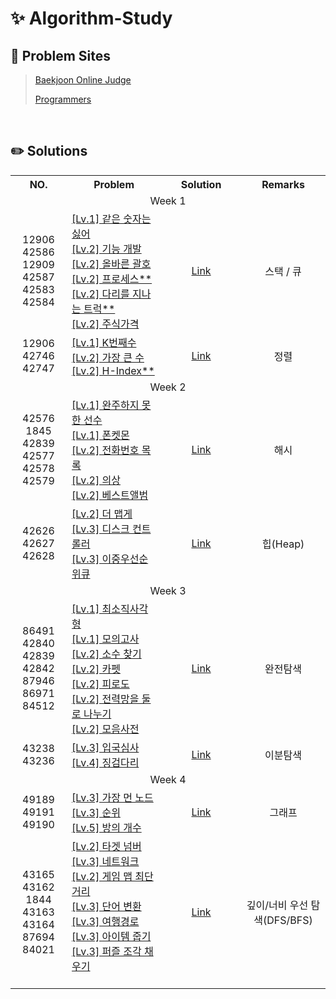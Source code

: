 # ✨ Algorithm-Study

## 🔗 Problem Sites

> [Baekjoon Online Judge](https://www.acmicpc.net)
>
> [Programmers](https://school.programmers.co.kr/learn/challenges)

<br>

## ✏️ Solutions


<table>
  <tr>
    <th align="center" width="120">NO.</th>
    <th align="center" width="280">Problem</th>
    <th align="center" width="210">Solution</th>
    <th align="center" width="200">Remarks</th>
  </tr>
  <tr>
    <td align="center" colspan="4">Week 1</td>
  </tr>
   <tr>
    <td align="center">
      12906
      42586
      12909
      42587
      42583
      42584
    </td>
    <td align="left">
      <a href="https://school.programmers.co.kr/learn/courses/30/lessons/12906">[Lv.1] 같은 숫자는 싫어</a><br>
      <a href="https://school.programmers.co.kr/learn/courses/30/lessons/12906">[Lv.2] 기능 개발</a><br>
      <a href="https://school.programmers.co.kr/learn/courses/30/lessons/12906">[Lv.2] 올바른 괄호</a><br>
      <a href="https://school.programmers.co.kr/learn/courses/30/lessons/12906">[Lv.2] 프로세스**</a><br>
      <a href="https://school.programmers.co.kr/learn/courses/30/lessons/42583">[Lv.2] 다리를 지나는 트럭**</a><br>
      <a href="https://school.programmers.co.kr/learn/courses/30/lessons/42584">[Lv.2] 주식가격</a><br>
    </td>
  	 <td align="center">
       <a href="https://github.com/kimdoha/Algorithm-Study/tree/main/programmers/stack-queue">Link</a>
     </td>
     <td align="center">스택 / 큐</td>
  </tr>
  <tr>
    <td align="center">
      12906
      42746
      42747
    </td>
    <td align="left">
      <a href="https://school.programmers.co.kr/learn/courses/30/lessons/42748">[Lv.1] K번째수</a><br>
      <a href="https://school.programmers.co.kr/learn/courses/30/lessons/42746">[Lv.2] 가장 큰 수</a><br>
      <a href="https://school.programmers.co.kr/learn/courses/30/lessons/42747">[Lv.2] H-Index**</a><br>
    </td>
  	 <td align="center">
       <a href="https://github.com/kimdoha/algorithm-study/tree/main/programmers/sort">Link</a>
     </td>
     <td align="center">정렬</td>
  </tr>
  <td align="center" colspan="4">Week 2</td>
    <tr>
    <td align="center">
      42576
      1845<br>
      42839
      42577
      42578
      42579
    </td>
    <td align="left">
      <a href="https://school.programmers.co.kr/learn/courses/30/lessons/42576">[Lv.1] 완주하지 못한 선수</a><br>
      <a href="https://school.programmers.co.kr/learn/courses/30/lessons/1845">[Lv.1] 폰켓몬</a><br>
      <a href="https://school.programmers.co.kr/learn/courses/30/lessons/42577">[Lv.2] 전화번호 목록</a><br>
      <a href="https://school.programmers.co.kr/learn/courses/30/lessons/42578">[Lv.2] 의상</a><br>
      <a href="https://school.programmers.co.kr/learn/courses/30/lessons/42579">[Lv.2] 베스트앨범</a><br>
    </td>
  	<td align="center">
       <a href="https://github.com/kimdoha/algorithm-study/tree/main/programmers/hash">Link</a>
    </td>
    <td align="center">해시</td>
    </tr>
    <tr>
    <td align="center">
      42626
      42627
      42628
    </td>
    <td align="left">
      <a href="https://school.programmers.co.kr/learn/courses/30/lessons/42626">[Lv.2] 더 맵게</a><br>
      <a href="https://school.programmers.co.kr/learn/courses/30/lessons/42627">[Lv.3] 디스크 컨트롤러</a><br>
      <a href="https://school.programmers.co.kr/learn/courses/30/lessons/42628">[Lv.3] 이중우선순위큐</a><br>
  	<td align="center">
       <a href="https://github.com/kimdoha/algorithm-study/tree/main/programmers/heap">Link</a>
    </td>
    <td align="center">힙(Heap)</td>
  </tr>
  <td align="center" colspan="4">Week 3</td>
  <tr>
    <td align="center">
      86491
      42840
      42839
      42842
      87946
      86971
      84512
    </td>
    <td align="left">
      <a href="https://school.programmers.co.kr/learn/courses/30/lessons/86491">[Lv.1] 최소직사각형</a><br>
      <a href="https://school.programmers.co.kr/learn/courses/30/lessons/42840">[Lv.1] 모의고사</a><br>
      <a href="https://school.programmers.co.kr/learn/courses/30/lessons/42839">[Lv.2] 소수 찾기</a><br>
      <a href="https://school.programmers.co.kr/learn/courses/30/lessons/42842">[Lv.2] 카펫</a><br>
      <a href="https://school.programmers.co.kr/learn/courses/30/lessons/87946">[Lv.2] 피로도</a><br>
      <a href="https://school.programmers.co.kr/learn/courses/30/lessons/86971">[Lv.2] 전력망을 둘로 나누기</a><br>
      <a href="https://school.programmers.co.kr/learn/courses/30/lessons/84512">[Lv.2] 모음사전</a><br>
    </td>
  	<td align="center">
       <a href="https://github.com/kimdoha/Algorithm-Study/tree/main/programmers/stack-queue">Link</a>
    </td>
    <td align="center">완전탐색</td>
  </tr>
  <tr>
  <td align="center">
    43238
    43236
  </td>
  <td align="left">
    <a href="https://school.programmers.co.kr/learn/courses/30/lessons/43238">[Lv.3] 입국심사</a><br>
    <a href="https://school.programmers.co.kr/learn/courses/30/lessons/43236">[Lv.4] 징검다리</a><br>
  </td>
  <td align="center">
     <a href="https://github.com/kimdoha/Algorithm-Study/tree/main/programmers/stack-queue">Link</a>
  </td>
  <td align="center">이분탐색</td>
</tr>
<td align="center" colspan="4">Week 4</td>
<tr>
<td align="center">
49189
49191
49190  
</td>
<td align="left">
  <a href="https://school.programmers.co.kr/learn/courses/30/lessons/49189">[Lv.3] 가장 먼 노드</a><br>
  <a href="https://school.programmers.co.kr/learn/courses/30/lessons/49191">[Lv.3] 순위</a><br>
  <a href="https://school.programmers.co.kr/learn/courses/30/lessons/49190">[Lv.5] 방의 개수</a><br>
</td>
<td align="center">
   <a href="https://github.com/kimdoha/Algorithm-Study/tree/main/programmers/stack-queue">Link</a>
</td>
<td align="center">그래프</td>
</tr>
<tr>
<td align="center">
43165
43162
1844<br>
43163
43164
87694
84021
</td>
<td align="left">
  <a href="https://school.programmers.co.kr/learn/courses/30/lessons/43165">[Lv.2] 타겟 넘버</a><br>
  <a href="https://school.programmers.co.kr/learn/courses/30/lessons/43162">[Lv.3] 네트워크</a><br>
  <a href="https://school.programmers.co.kr/learn/courses/30/lessons/1844">[Lv.2] 게임 맵 최단거리</a><br>
  <a href="https://school.programmers.co.kr/learn/courses/30/lessons/43163">[Lv.3] 단어 변환</a><br>
  <a href="https://school.programmers.co.kr/learn/courses/30/lessons/43164">[Lv.3] 여행경로</a><br>
  <a href="https://school.programmers.co.kr/learn/courses/30/lessons/87694">[Lv.3] 아이템 줍기</a><br>  
  <a href="https://school.programmers.co.kr/learn/courses/30/lessons/84021">[Lv.3] 퍼즐 조각 채우기</a><br>
</a><br>  
</td>
<td align="center">
   <a href="https://github.com/kimdoha/Algorithm-Study/tree/main/programmers/stack-queue">Link</a>
</td>
<td align="center">깊이/너비 우선 탐색(DFS/BFS)</td>
</tr>
</table>
